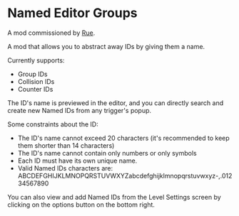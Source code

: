 # Named Editor Groups

A mod commissioned by [Rue](https://x.com/xRueOfficial).

A mod that allows you to abstract away <ca>IDs</c> by giving them a <cg>name</c>.

Currently supports:

- Group IDs
- Collision IDs
- Counter IDs

The ID's name is previewed in the editor, and you can directly search and create new Named IDs from any trigger's popup.

Some constraints about the ID:

- The ID's name <cr>cannot</c> exceed <cy>20 characters</c> <cg>(it's recommended to keep them shorter than 14 characters)</c>
- The ID's name <cr>cannot</c> contain <cy>only numbers</c> or <cy>only symbols</c>
- Each ID <cr>must</c> have its own <cy>unique name</c>.
- Valid Named IDs characters are: <cg>ABCDEFGHIJKLMNOPQRSTUVWXYZabcdefghijklmnopqrstuvwxyz-,.01234567890</c>

You can also view and add Named IDs from the Level Settings screen by clicking on the options button on the bottom right.
